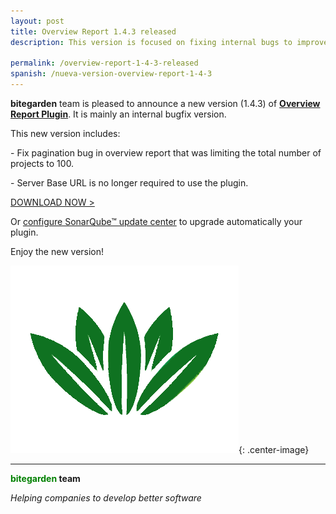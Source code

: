 ```yaml
---
layout: post
title: Overview Report 1.4.3 released
description: This version is focused on fixing internal bugs to improve user experience.

permalink: /overview-report-1-4-3-released
spanish: /nueva-version-overview-report-1-4-3
---
```


**bitegarden** team is pleased to announce a new version (1.4.3) of [**Overview Report Plugin**](https://www.bitegarden.com/sonarqube-overview). It is mainly an internal bugfix version.

This new version includes:

\- Fix pagination bug in overview report that was limiting the total number of projects to 100.

\- Server Base URL is no longer required to use the plugin.

<a href="/sonarqube-overview-trial-form" class="btn btn-primary btn-call-to-action fancybox">DOWNLOAD NOW ></a>

Or [configure SonarQube&trade; update center](/downloads/#update-center) to upgrade automatically your plugin.

Enjoy the new version!

![overview-logo](/img/portfolio/sonarqube-overview.png){: .center-image}

---
**<span style="color: green">bitegarden</span> team**

_Helping companies to develop better software_